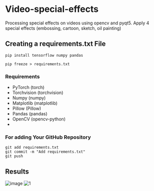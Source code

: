 # Video-special-effects
Processing special effects on videos using opencv and pyqt5. Apply 4 special effects (embossing, cartoon, sketch, oil painting)

## Creating a requirements.txt File
```
pip install tensorflow numpy pandas
```
```
pip freeze > requirements.txt
```

### Requirements
- PyTorch (torch)
- Torchvision (torchvision)
- Numpy (numpy)
- Matplotlib (matplotlib)
- Pillow (Pillow)
- Pandas (pandas)
- OpenCV (opencv-python)
- 
### For adding Your GitHub Repository
```
git add requirements.txt
git commit -m "Add requirements.txt"
git push
```

## Results
![image](https://github.com/BinnieJoe/Processing-special-effects/assets/167211454/5dc81eb0-75ee-4d2e-8ad1-dbcbd41380dd)
![1](https://github.com/BinnieJoe/Processing-special-effects/assets/167211454/bd1f9e6a-59d9-49c0-92fe-3af15e73773c)
